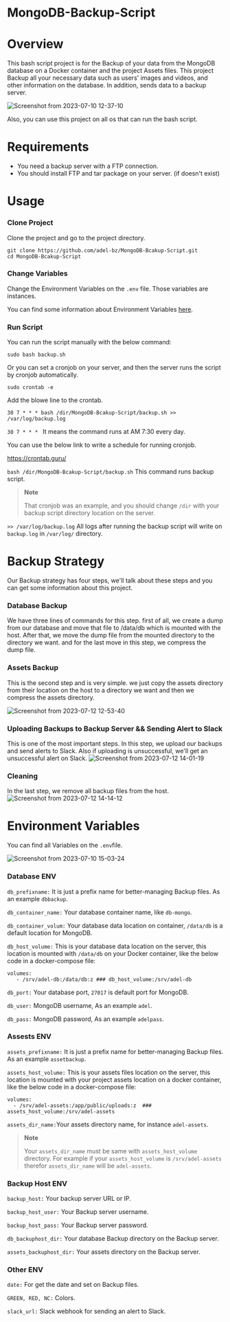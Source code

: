 # MongoDB-Backup-Script

# Overview
This bash script project is for the Backup of your data from the MongoDB database on a Docker container and the project Assets files.
This project Backup all your necessary data such as users' images and videos, and other information on the database. In addition, sends data to a backup server.


![Screenshot from 2023-07-10 12-37-10](https://github.com/adel-bz/MongoDB-Bcakup-Script/assets/45201934/7380833e-21e8-4146-bd49-2d4090251c33)

Also, you can use this project on all os that can run the bash script.

# Requirements
- You need a backup server with a FTP connection.
- You should install FTP and tar package on your server. (if doesn't exist)

# Usage
### Clone Project
Clone the project and go to the project directory.
```
git clone https://github.com/adel-bz/MongoDB-Bcakup-Script.git
cd MongoDB-Bcakup-Script
```
### Change Variables
Change the Environment Variables on the ```.env``` file. Those variables are instances.

You can find some information about Environment Variables [here](#environment-variables).

### Run Script
You can run the script manually with the below command:
```
sudo bash backup.sh
```
Or you can set a cronjob on your server, and then the server runs the script by cronjob automatically.
```
sudo crontab -e
```
Add the blowe line to the crontab.
```
30 7 * * * bash /dir/MongoDB-Bcakup-Script/backup.sh >> /var/log/backup.log
```

```30 7 * * * ```  It means the command runs at AM 7:30 every day.

You can use the below link to write a schedule for running cronjob.

https://crontab.guru/

```bash /dir/MongoDB-Bcakup-Script/backup.sh```  This command runs backup script.

> **Note**
> 
> That cronjob was an example, and you should change ```/dir``` with your backup script directory location on the server.

```>> /var/log/backup.log``` All logs after running the backup script will write on ```backup.log``` in ```/var/log/``` directory.

# Backup Strategy
Our Backup strategy has four steps, we'll talk about these steps and you can get some information about this project.

### Database Backup
We have three lines of commands for this step. first of all, we create a dump from our database and move that file to /data/db which is mounted with the host.
After that, we move the dump file from the mounted directory to the directory we want. and for the last move in this step, we compress the dump file.

### Assets Backup
This is the second step and is very simple. we just copy the assets directory from their location on the host to a directory we want and then we compress the assets directory.

![Screenshot from 2023-07-12 12-53-40](https://github.com/adel-bz/MongoDB-Bcakup-Script/assets/45201934/bff8d80f-dff5-4dda-af44-8f47ed3da7a6)

### Uploading Backups to Backup Server && Sending Alert to Slack
This is one of the most important steps. In this step, we upload our backups and send alerts to Slack. Also if uploading is unsuccessful, we'll get an unsuccessful alert on Slack.
![Screenshot from 2023-07-12 14-01-19](https://github.com/adel-bz/MongoDB-Bcakup-Script/assets/45201934/3aeec435-0550-4267-9a48-7e594ebff965)

### Cleaning
In the last step, we remove all backup files from the host.
![Screenshot from 2023-07-12 14-14-12](https://github.com/adel-bz/MongoDB-Bcakup-Script/assets/45201934/2bb19d75-2482-4195-9820-82e9b0f3fe6f)

# Environment Variables
You can find all Variables on the ```.env```file.

![Screenshot from 2023-07-10 15-03-24](https://github.com/adel-bz/MongoDB-Bcakup-Script/assets/45201934/d0c7f876-ff0b-439b-bb53-26e882fbcfee)

### Database ENV

```db_prefixname:``` It is just a prefix name for better-managing Backup files. As an example ```dbbackup```.

```db_container_name:``` Your database container name, like ```db-mongo```.

```db_container_volum:``` Your database data location on container, ```/data/db``` is a default location for MongoDB.

```db_host_volume:``` This is your database data location on the server, this location is mounted with ```/data/db``` on your Docker container, like the below code in a docker-compose file:

```
volumes:
   - /srv/adel-db:/data/db:z ### db_host_volume:/srv/adel-db
```

```db_port:``` Your database port, ```27017``` is default port for MongoDB.

```db_user:``` MongoDB username, As an example ```adel```.

```db_pass:``` MongoDB password, As an example ```adelpass```.

### Assests ENV

```assets_prefixname:``` It is just a prefix name for better-managing Backup files. As an example ```assetbackup```.

```assets_host_volume:``` This is your assets files location on the server, this location is mounted with your project assets location on a docker container, like the below code in a docker-compose file:

```
volumes:
  - /srv/adel-assets:/app/public/uploads:z  ### assets_host_volume:/srv/adel-assets
```

```assets_dir_name:```Your assets directory name, for instance ```adel-assets```.

> **Note**
> 
> Your ```assets_dir_name``` must be same with ```assets_host_volume``` directory. For example if your ```assets_host_volume``` is ```/srv/adel-assets```  therefor ```assets_dir_name``` will be ```adel-assets```.


### Backup Host ENV

```backup_host:``` Your backup server URL or IP.

```backup_host_user:``` Your Backup server username.

```backup_host_pass:``` Your Backup server password.

```db_backuphost_dir:``` Your database Backup directory on the Backup server.

```assets_backuphost_dir:``` Your assets directory on the Backup server.


### Other ENV

```date:``` For get the date and set on Backup files.

```GREEN, RED, NC:``` Colors.

```slack_url:``` Slack webhook for sending an alert to Slack.
